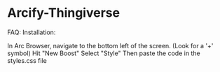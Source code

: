 # Arcify-Thingiverse

FAQ: 
Installation:

  In Arc Browser, navigate to the bottom left of the screen. (Look for a '+' symbol)
  Hit "New Boost"
  Select "Style"
  Then paste the code in the styles.css file
